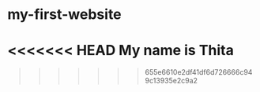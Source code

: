 # my-first-website
<<<<<<< HEAD
My name is Thita
=======
>>>>>>> 655e6610e2df41df6d726666c949c13935e2c9a2
